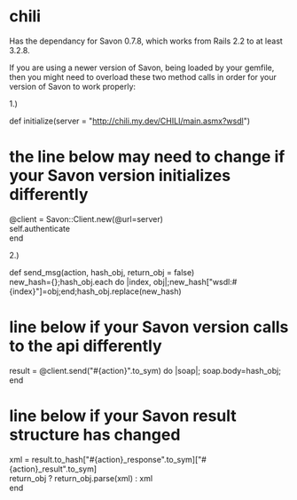 chili
=====

Has the dependancy for Savon 0.7.8, which works from Rails 2.2 to at least 3.2.8.

If you are using a newer version of Savon, being loaded by your gemfile, then you might need to overload
these two method calls in order for your version of Savon to work properly:

1.)

def initialize(server = "http://chili.my.dev/CHILI/main.asmx?wsdl") <br/>
  # the line below may need to change if your Savon version initializes differently <br/>
  @client = Savon::Client.new(@url=server) <br/>
	self.authenticate <br/>
end <br/>

2.)

def send_msg(action, hash_obj, return_obj = false) <br/>
  new_hash={};hash_obj.each do |index, obj|;new_hash["wsdl:#{index}"]=obj;end;hash_obj.replace(new_hash) <br/>
  # line below if your Savon version calls to the api differently <br/>
  result = @client.send("#{action}".to_sym) do |soap|; soap.body=hash_obj; end <br/>
  # line below if your Savon result structure has changed <br/>
  xml = result.to_hash["#{action}_response".to_sym]["#{action}_result".to_sym] <br/>
  return_obj ? return_obj.parse(xml) : xml <br/>
end <br/>


